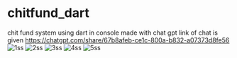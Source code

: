 # chitfund_dart
chit fund system using dart in console 
made with chat gpt link of chat is given  https://chatgpt.com/share/67b8afeb-ce1c-800a-b832-a07373d8fe56
![1ss](https://github.com/user-attachments/assets/19eb0de2-0ff8-4969-836e-11d11a57e5c9)
![2ss](https://github.com/user-attachments/assets/36d0f370-31c5-42d2-8d61-758481e163ac)
![3ss](https://github.com/user-attachments/assets/786dcf63-5999-4172-8394-10fedf0119b6)
![4ss](https://github.com/user-attachments/assets/146abd84-c9c0-400e-9271-c4b40cd2c1a6)
![5ss](https://github.com/user-attachments/assets/b451ed83-5c03-4215-a0ff-7e87ba828fc1)
